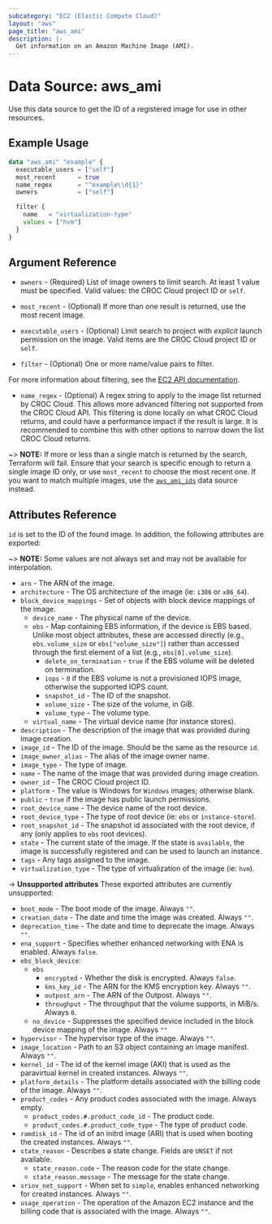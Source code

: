 ```yaml
---
subcategory: "EC2 (Elastic Compute Cloud)"
layout: "aws"
page_title: "aws_ami"
description: |-
  Get information on an Amazon Machine Image (AMI).
---
```


[describe-images]: https://docs.cloud.croc.ru/en/api/ec2/images/DescribeImages.html

# Data Source: aws_ami

Use this data source to get the ID of a registered image for use in other resources.

## Example Usage

```terraform
data "aws_ami" "example" {
  executable_users = ["self"]
  most_recent      = true
  name_regex       = "^example\\d{1}"
  owners           = ["self"]

  filter {
    name   = "virtualization-type"
    values = ["hvm"]
  }
}
```

## Argument Reference

* `owners` - (Required) List of image owners to limit search. At least 1 value must be specified.
  Valid values: the CROC Cloud project ID or `self`.
* `most_recent` - (Optional) If more than one result is returned, use the most recent image.
* `executable_users` - (Optional) Limit search to project with *explicit* launch permission on
 the image. Valid items are the CROC Cloud project ID or `self`.

* `filter` - (Optional) One or more name/value pairs to filter.

For more information about filtering, see the [EC2 API documentation][describe-images].

* `name_regex` - (Optional) A regex string to apply to the image list returned
by CROC Cloud. This allows more advanced filtering not supported from the CROC Cloud API. This
filtering is done locally on what CROC Cloud returns, and could have a performance
impact if the result is large. It is recommended to combine this with other
options to narrow down the list CROC Cloud returns.

~> **NOTE:** If more or less than a single match is returned by the search,
Terraform will fail. Ensure that your search is specific enough to return
a single image ID only, or use `most_recent` to choose the most recent one. If
you want to match multiple images, use the [`aws_ami_ids`](ami_ids.html.markdown) data source instead.

## Attributes Reference

`id` is set to the ID of the found image. In addition, the following attributes
are exported:

~> **NOTE:** Some values are not always set and may not be available for
interpolation.

* `arn` - The ARN of the image.
* `architecture` - The OS architecture of the image (ie: `i386` or `x86_64`).
* `block_device_mappings` - Set of objects with block device mappings of the image.
    * `device_name` - The physical name of the device.
    * `ebs` - Map containing EBS information, if the device is EBS based. Unlike most object attributes, these are accessed directly (e.g., `ebs.volume_size` or `ebs["volume_size"]`) rather than accessed through the first element of a list (e.g., `ebs[0].volume_size`).
        * `delete_on_termination` - `true` if the EBS volume will be deleted on termination.
        * `iops` - `0` if the EBS volume is not a provisioned IOPS image, otherwise the supported IOPS count.
        * `snapshot_id` - The ID of the snapshot.
        * `volume_size` - The size of the volume, in GiB.
        * `volume_type` - The volume type.
    * `virtual_name` - The virtual device name (for instance stores).
* `description` - The description of the image that was provided during image
  creation.
* `image_id` - The ID of the image. Should be the same as the resource `id`.
* `image_owner_alias` -  The alias of the image owner name.
* `image_type` - The type of image.
* `name` - The name of the image that was provided during image creation.
* `owner_id` - The CROC Cloud project ID.
* `platform` - The value is Windows for `Windows` images; otherwise blank.
* `public` - `true` if the image has public launch permissions.
* `root_device_name` - The device name of the root device.
* `root_device_type` - The type of root device (ie: `ebs` or `instance-store`).
* `root_snapshot_id` - The snapshot id associated with the root device, if any
  (only applies to `ebs` root devices).
* `state` - The current state of the image. If the state is `available`, the image
  is successfully registered and can be used to launch an instance.
* `tags` - Any tags assigned to the image.
* `virtualization_type` - The type of virtualization of the image (ie: `hvm`).

->  **Unsupported attributes**
These exported attributes are currently unsupported:

* `boot_mode` - The boot mode of the image. Always `""`.
* `creation_date` - The date and time the image was created. Always `""`.
* `deprecation_time` - The date and time to deprecate the image. Always `""`.
* `ena_support` - Specifies whether enhanced networking with ENA is enabled. Always `false`.
* `ebs_block_device`:
    * `ebs`
        * `encrypted` - Whether the disk is encrypted. Always `false`.
        * `kms_key_id` - The ARN for the KMS encryption key. Always `""`.
        * `outpost_arn` - The ARN of the Outpost. Always `""`.
        * `throughput` - The throughput that the volume supports, in MiB/s. Always `0`.
    * `no_device` - Suppresses the specified device included in the block device mapping of the image. Always `""`
* `hypervisor` - The hypervisor type of the image. Always `""`.
* `image_location` - Path to an S3 object containing an image manifest. Always `""`.
* `kernel_id` - The id of the kernel image (AKI) that is used as the paravirtual kernel in created instances. Always `""`.
* `platform_details` - The platform details associated with the billing code of the image. Always `""`.
* `product_codes` - Any product codes associated with the image. Always empty.
    * `product_codes.#.product_code_id` - The product code.
    * `product_codes.#.product_code_type` - The type of product code.
* `ramdisk_id` - The id of an initrd image (ARI) that is used when booting the created instances. Always `""`.
* `state_reason` - Describes a state change. Fields are `UNSET` if not available.
    * `state_reason.code` - The reason code for the state change.
    * `state_reason.message` - The message for the state change.
* `sriov_net_support` - When set to `simple`, enables enhanced networking for created instances. Always `""`.
* `usage_operation` - The operation of the Amazon EC2 instance and the billing code that is associated with the image. Always `""`.
